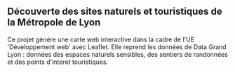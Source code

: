 ## Découverte des sites naturels et touristiques de la Métropole de Lyon

Ce projet génére une carte web interactive dans la cadre de l'UE 'Développement web' avec Leaflet. 
Elle reprend les données de Data Grand Lyon : données des espaces naturels sensibles, des sentiers de randonnées et des points d'interet touristiques.
